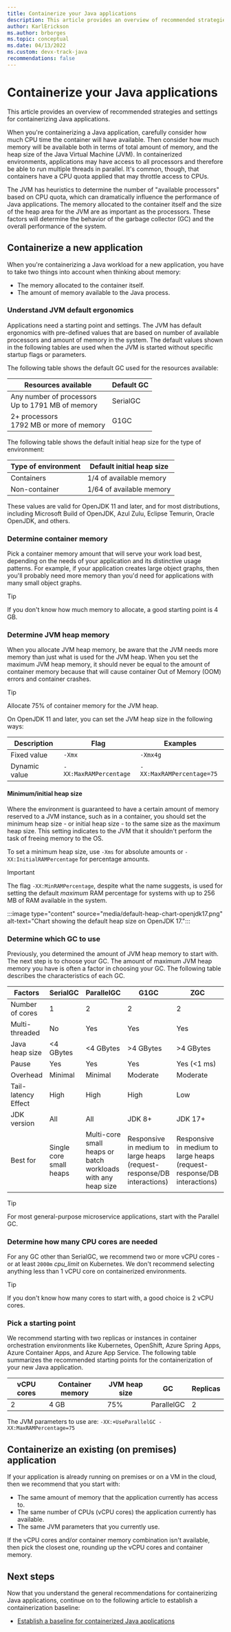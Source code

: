 ```yaml
---
title: Containerize your Java applications
description: This article provides an overview of recommended strategies for containerizing your Java applications.
author: KarlErickson
ms.author: brborges
ms.topic: conceptual
ms.date: 04/13/2022
ms.custom: devx-track-java
recommendations: false
---
```


# Containerize your Java applications

This article provides an overview of recommended strategies and settings for containerizing Java applications.

When you're containerizing a Java application, carefully consider how much CPU time the container will have available. Then consider how much memory will be available both in terms of total amount of memory, and the heap size of the Java Virtual Machine (JVM). In containerized environments, applications may have access to all processors and therefore be able to run multiple threads in parallel. It's common, though, that containers have a CPU quota applied that may throttle access to CPUs.

The JVM has heuristics to determine the number of "available processors" based on CPU quota, which can dramatically influence the performance of Java applications. The memory allocated to the container itself and the size of the heap area for the JVM are as important as the processors. These factors will determine the behavior of the garbage collector (GC) and the overall performance of the system.

## Containerize a new application

When you're containerizing a Java workload for a new application, you have to take two things into account when thinking about memory:

* The memory allocated to the container itself.
* The amount of memory available to the Java process.

### Understand JVM default ergonomics

Applications need a starting point and settings. The JVM has default ergonomics with pre-defined values that are based on number of available processors and amount of memory in the system. The default values shown in the following tables are used when the JVM is started without specific startup flags or parameters.

The following table shows the default GC used for the resources available:

| Resources available                                    | Default GC |
|--------------------------------------------------------|------------|
| Any number of processors <br/> Up to 1791 MB of memory | SerialGC   |
| 2+ processors <br/> 1792 MB or more of memory          | G1GC       |

The following table shows the default initial heap size for the type of environment:

| Type of environment | Default initial heap size |
|---------------------|---------------------------|
| Containers          | 1/4 of available memory   |
| Non-container       | 1/64 of available memory  |

These values are valid for OpenJDK 11 and later, and for most distributions, including Microsoft Build of OpenJDK, Azul Zulu, Eclipse Temurin, Oracle OpenJDK, and others.

### Determine container memory

Pick a container memory amount that will serve your work load best, depending on the needs of your application and its distinctive usage patterns. For example, if your application creates large object graphs, then you'll probably need more memory than you'd need for applications with many small object graphs.

> [!TIP]
> If you don't know how much memory to allocate, a good starting point is 4 GB.

### Determine JVM heap memory

When you allocate JVM heap memory, be aware that the JVM needs more memory than just what is used for the JVM heap. When you set the maximum JVM heap memory, it should never be equal to the amount of container memory because that will cause container Out of Memory (OOM) errors and container crashes.

> [!TIP]
> Allocate 75% of container memory for the JVM heap.

On OpenJDK 11 and later, you can set the JVM heap size in the following ways:

| Description   | Flag                   | Examples                  |
|---------------|------------------------|---------------------------|
| Fixed value   | `-Xmx`                 | `-Xmx4g`                  |
| Dynamic value | `-XX:MaxRAMPercentage` | `-XX:MaxRAMPercentage=75` |

#### Minimum/initial heap size

Where the environment is guaranteed to have a certain amount of memory reserved to a JVM instance, such as in a container, you should set the minimum heap size - or initial heap size - to the same size as the maximum heap size. This setting indicates to the JVM that it shouldn't perform the task of freeing memory to the OS.

To set a minimum heap size, use `-Xms` for absolute amounts or `-XX:InitialRAMPercentage` for percentage amounts.

> [!IMPORTANT]
> The flag `-XX:MinRAMPercentage`, despite what the name suggests, is used for setting the default *maximum* RAM percentage for systems with up to 256 MB of RAM available in the system.

:::image type="content" source="media/default-heap-chart-openjdk17.png" alt-text="Chart showing the default heap size on OpenJDK 17.":::

### Determine which GC to use

Previously, you determined the amount of JVM heap memory to start with. The next step is to choose your GC. The amount of maximum JVM heap memory you have is often a factor in choosing your GC. The following table describes the characteristics of each GC.

| Factors             | SerialGC  | ParallelGC | G1GC      | ZGC         | ShenandoahGC |
|---------------------|-----------|------------|-----------|-------------|--------------|
| Number of cores     | 1         | 2          | 2         | 2           | 2            |
| Multi-threaded      | No        | Yes        | Yes       | Yes         | Yes          |
| Java heap size      | <4 GBytes | <4 GBytes  | >4 GBytes | >4 GBytes   | >4 GBytes    |
| Pause               | Yes       | Yes        | Yes       | Yes (<1 ms) | Yes (<10 ms) |
| Overhead            | Minimal   | Minimal    | Moderate  | Moderate    | Moderate     |
| Tail-latency Effect | High      | High       | High      | Low         | Moderate     |
| JDK version         | All       | All        | JDK 8+    | JDK 17+     | JDK 11+      |
| Best for            | Single core small heaps | Multi-core small heaps or batch workloads with any heap size | Responsive in medium to large heaps (request-response/DB interactions) | Responsive in medium to large heaps (request-response/DB interactions) | Responsive in medium to large heaps (request-response/DB interactions) |

> [!TIP]
> For most general-purpose microservice applications, start with the Parallel GC.

### Determine how many CPU cores are needed

For any GC other than SerialGC, we recommend two or more vCPU cores - or at least `2000m` *cpu_limit* on Kubernetes. We don't recommend selecting anything less than 1 vCPU core on containerized environments.

> [!TIP]
> If you don't know how many cores to start with, a good choice is 2 vCPU cores.

### Pick a starting point

We recommend starting with two replicas or instances in container orchestration environments like Kubernetes, OpenShift, Azure Spring Apps, Azure Container Apps, and Azure App Service. The following table summarizes the recommended starting points for the containerization of your new Java application.

| vCPU cores | Container memory | JVM heap size | GC         | Replicas |
|------------|------------------|---------------|------------|----------|
| 2          | 4 GB             | 75%           | ParallelGC | 2        |

The JVM parameters to use are: ```-XX:+UseParallelGC -XX:MaxRAMPercentage=75```

## Containerize an existing (on premises) application

If your application is already running on premises or on a VM in the cloud, then we recommend that you start with:

* The same amount of memory that the application currently has access to.
* The same number of CPUs (vCPU cores) the application currently has available.
* The same JVM parameters that you currently use.

If the vCPU cores and/or container memory combination isn't available, then pick the closest one, rounding up the vCPU cores and container memory.

## Next steps

Now that you understand the general recommendations for containerizing Java applications, continue on to the following article to establish a containerization baseline:

* [Establish a baseline for containerized Java applications](baseline.md)
